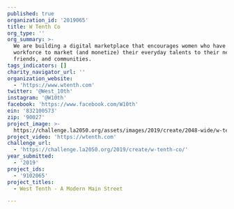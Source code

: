 ```yaml
---
published: true
organization_id: '2019065'
title: W Tenth Co
org_type: ''
org_summary: >-
  We are building a digital marketplace that encourages women who have left the
  workforce to market (and monetize) their everyday talents to their neighbors,
  friends, and communities.
tags_indicators: []
charity_navigator_url: ''
organization_website:
  - 'https://www.wtenth.com'
twitter: '@West_10th'
instagram: '@W10th'
facebook: 'https://www.facebook.com/W10th'
ein: '832100573'
zip: '90027'
project_image: >-
  https://challenge.la2050.org/assets/images/2019/create/2048-wide/w-tenth-co.jpg
project_video: 'https://wtenth.com'
challenge_url:
  - 'https://challenge.la2050.org/2019/create/w-tenth-co/'
year_submitted:
  - '2019'
project_ids:
  - '9102065'
project_titles:
  - West Tenth - A Modern Main Street

---
```

